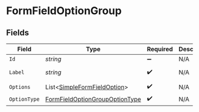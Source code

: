 # FormFieldOptionGroup


## Fields

| Field                                                                                       | Type                                                                                        | Required                                                                                    | Description                                                                                 | Example                                                                                     |
| ------------------------------------------------------------------------------------------- | ------------------------------------------------------------------------------------------- | ------------------------------------------------------------------------------------------- | ------------------------------------------------------------------------------------------- | ------------------------------------------------------------------------------------------- |
| `Id`                                                                                        | *string*                                                                                    | :heavy_minus_sign:                                                                          | N/A                                                                                         | 1234                                                                                        |
| `Label`                                                                                     | *string*                                                                                    | :heavy_check_mark:                                                                          | N/A                                                                                         | General Channel                                                                             |
| `Options`                                                                                   | List<[SimpleFormFieldOption](../../Models/Components/SimpleFormFieldOption.md)>             | :heavy_check_mark:                                                                          | N/A                                                                                         |                                                                                             |
| `OptionType`                                                                                | [FormFieldOptionGroupOptionType](../../Models/Components/FormFieldOptionGroupOptionType.md) | :heavy_check_mark:                                                                          | N/A                                                                                         |                                                                                             |